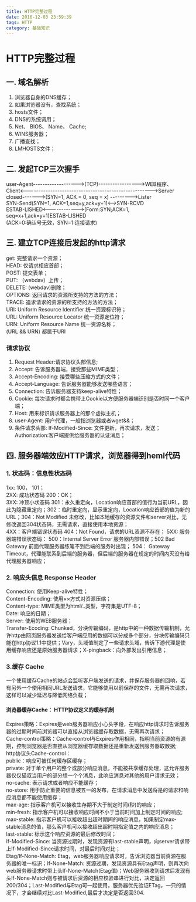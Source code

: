 ```yaml
---
title: HTTP完整过程
date: 2016-12-03 23:59:39
tags: HTTP
category: 基础知识
---
```

# HTTP完整过程
## 一. 域名解析
1. 浏览器自身的DNS缓存；
2. 如果浏览器没有，查找系统；
3. hosts文件；
4. DNS的系统调用；
5. Net、 BIOS、 Name、 Cache;
6. WINS服务器；
7. 广播查找；
8. LMHOSTS文件；

## 二. 发起TCP三次握手
 user-Agent------------------->(TCP)----------------->WEB程序、<br/>
 Client<----------------------------------------------------->Server <br/>
 closed------->(SYN=1, ACK = 0, seq = x) --------->Lister<br/>
 SYN-Send(SYN=1, ACK=1,seq=y,ack=y+1)<-->SYN-RCVD<br/>
 ESTAB-LISHED<------------>(Form:SYN;ACK=1, seq=x+1,ack=y+1)ESTAB-LISHED<br/>
 (ACK=0:确认号无效，SYN=1:连接请求)
## 三. 建立TCP连接后发起的http请求
get: 完整请求一个资源；<br/>
HEAD: 仅请求相应首部；<br/>
POST: 提交表单；<br/>
PUT: （webdav）上传；<br/>
DELETE: (webdav)删除； <br/>
OPTIONS: 返回请求的资源所支持的方法的方法；<br/>
TRACE: 追求请求的资源的所支持的方法的方法；<br/>
URI: Uniform Resource Identifier 统一资源标识符；<br/>
URL: Uniform Resource Locator 统一资源定位符；<br/>
URN: Uniform Resource Name 统一资源名称；<br/>
(URL && URN) 都属于URI
### 请求协议
  1. Request Header:请求协议头部信息; <br/>
  2. Accept: 告诉服务器端，接受那些MIME类型；<br/>
  3. Accept-Encoding: 接受哪些压缩方式的文件； <br/>
  4. Accept-Language: 告诉服务器能够发送哪些语言；<br/>
  5. Connection: 告诉服务器支持keep-alive特性；<br/>
  6. Cookie: 每次请求时都会携带上Cookie以方便服务器端识别是否时同一个客户端； <br/>
  7. Host: 用来标识请求服务器上的那个虚拟主机； <br/>
  8. user-Agent: 用户代理，一般指浏览器或者wget&&；<br/>
  9. 条件请求头部: If-Modified-Since: 文件更新，再次请求，发送；Authorization:客户端提供给服务器的认证消息；<br/>

## 四. 服务器端效应HTTP请求，浏览器得到heml代码
### 1. 状态码：信息性状态码
1xx: 100， 101；<br/>
2XX: 成功状态码 200：OK；<br/>
3XX: 冲顶小状态码 301：永久重定向，Location响应首部的值行为当前URL，因此为隐藏重定向；302：临时重定向，显示重定向，Location响应首部的值为新的URL；304：Not Modified 未修改，比如本地缓存的资源文件和server对比，无修改返回304状态码，无需请求，直接使用本地资源；<br/>
4XX：客户端错误状态码 404：Not Found，请求的URL资源不存在；
5XX: 服务器端错误状态码： 500：Internal Server Error 服务器内部错误；502 Bad Gateway 前面代理服务器练笔不到后端的服务时出现； 504： Gateway Timeout，代理能联系到后端的服务器，但后端的服务器在规定的时间内灭没有给代理服务器响应；<br/>
### 2. 响应头信息 Response Header
Connection: 使用Keep-alive特性；<br/>
Content-Encoding: 使用××方式对资源压缩；<br/>
Content-type: MIME类型为html/..类型，字符集是UTF-8；<br/>
Date: 响应的日期；<br/>
Server: 使用的WEB服务器；<br/>
Transfer-Ecoding: Chunked，分块传输编码，是http中的一种数据传输机制，允许http由网页服务器发送给客户端应用的数据可以分成多个部分，分块传输编码只能在http协议1.1中提供；Vary，头域值制定了一些请求头域，告诉下游代理是使用缓存响应还是原始服务器请求；X-pingback：向外部发出引用信息；
### 3.缓存 Cache
一个使用缓存Cache的站点会监听客户端发送的请求，并保存服务器的回响，若有另外一个使用相同URL发送请求，它能够使用以前保存的文件，无需再次请求，这样可以减少延迟与降低网络负载；
#### 浏览器缓存Cache： HTTP协议定义的缓存机制
Expires策略：Expires是web服务器响应小心头字段，在响应http请求时告诉服务器的过期时间前浏览器可以直接从浏览器缓存取数据，无需再次请求；<br/>
Cache-control策略：Cache-control与Expires作用相同，指明当前资源的有源期，控制浏览器是否直接从浏览器缓存取数据还是重新发送到服务器取数据;<br/>
http协议头Cache-control：<br/>
public：响应可被任何缓存区缓存；<br/>
private: 对于单个用户的整个或部分响应消息，不能被共享缓存处理，这允许服务器仅仅猫叔当用户的部分想一个个消息，此响应消息对其他的用户请求无效；<br/>
no-cache: 表示请求或者响应不能缓存；<br/>
no-store: 用于防止重要的信息被五一的发布，在请求消息中发送将是的请求和响应消息都不能使用缓存；<br/>
max-age: 指示客户机可以接收生存期不大于制定时间(秒)的响应；<br/>
min-fresh: 指示客户机可以接收响应时间不小于当前时间加上制定时间的响应; <br/>
max-stable: 指示客户机可以接收超出超时期间的响应消息，如果制定max-stable消息的值，那么客户机可以接收超出超时期指定值之内的响应消息；<br/>
last-stable: 标示这个响应资源的最后修改时间；<br/>
If-Modified-Since: 当资源过期时，发现资源有last-stable声明，向server请求带上If-Modified-Since请求时间，对最后时间对比；<br/>
Etag/If-None-Match: Etag，web服务器响应请求时，告诉浏览器当前资源在服务器的唯一标识；If-None-Match: 资源过期，发现资源具有Etag声明，则再次向web服务器请求时带上头If-None-Match(Etag值)；Web服务器收到请求后发现有头If-None-Match则与被请求后资源的相应校验串进行对比，决定返回200/304；Last-Modified与Etag可一起使用，服务器优先验证ETag，一只的情况下，才会继续对比Last-Modified,最后才决定是否返回304.<br/>
